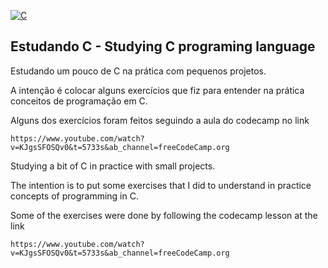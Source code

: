 [![C](https://i.imgur.com/zINUxVf.png)](https://en.wikipedia.org/wiki/C_(programming_language))

<h2 > Estudando C - Studying C programing language </h2>

Estudando um pouco de C na prática com pequenos projetos.

A intenção é colocar alguns exercícios que fiz para entender na prática conceitos de programação em C.

Alguns dos exercícios foram feitos seguindo a aula do codecamp no link
    
    https://www.youtube.com/watch?v=KJgsSFOSQv0&t=5733s&ab_channel=freeCodeCamp.org




Studying a bit of C in practice with small projects.

The intention is to put some exercises that I did to understand in practice concepts of programming in C.

Some of the exercises were done by following the codecamp lesson at the link

    https://www.youtube.com/watch?v=KJgsSFOSQv0&t=5733s&ab_channel=freeCodeCamp.org

